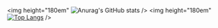 
<img height="180em" ![Anurag's GitHub stats](https://github-readme-stats.vercel.app/api?username=ricardonunes-la&show_icons=true&theme=transparent) />
<img height="180em" [![Top Langs](https://github-readme-stats.vercel.app/api/top-langs/?username=ricardonunes-la&layout=donut-vertical&show_icons=true&theme=transparent)](https://github.com/ricardonunes-la/github-readme-stats) />
